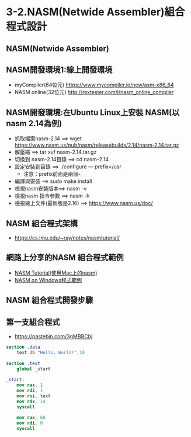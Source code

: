 # 3-2.NASM(Netwide Assembler)組合程式設計

## NASM(Netwide Assembler)
## NASM開發環境1:線上開發環境
- myCompiler(64位元)  https://www.mycompiler.io/new/asm-x86_64
- NASM online(32位元) http://rextester.com/l/nasm_online_compiler
## NASM開發環境:在Ubuntu Linux上安裝 NASM(以nasm 2.14為例)
- 抓取檔案nasm-2.14 ==> wget https://www.nasm.us/pub/nasm/releasebuilds/2.14/nasm-2.14.tar.gz
- 解壓縮 ==> tar xvf nasm-2.14.tar.gz
- 切換到 nasm-2.14目錄  ==> cd nasm-2.14
- 設定安裝到目錄 ==> ./configure — prefix=/usr
  - 注意：prefix前面是兩個-
- 編譯與安裝 ==> sudo make install
- 檢視nasm安裝版本==>  nasm -v
- 檢視nasm 指令參數 ==> nasm -h
- 檢視線上文件(最新版是2.16) ==> https://www.nasm.us/doc/

## NASM 組合程式架構
- https://cs.lmu.edu/~ray/notes/nasmtutorial/

## 網路上分享的NASM 組合程式範例
- [NASM Tutorial(使用Mac上的nasm)](https://cs.lmu.edu/~ray/notes/nasmtutorial/)
- [NASM on Windows程式範例](https://www.davidgrantham.com/)

## NASM 組合程式開發步驟
## 第一支組合程式
- https://pastebin.com/3gMBBCbj
```nasm
section .data
    text db "Hello, World!",10
 
section .text
    global _start
 
_start:
    mov rax, 1
    mov rdi, 1
    mov rsi, text
    mov rdx, 14
    syscall
 
    mov rax, 60
    mov rdi, 0
    syscall
```

